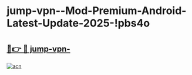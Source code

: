 # jump-vpn--Mod-Premium-Android-Latest-Update-2025-!pbs4o

# <h2><a href="https://fwlpmk.esa.edu.pl?title=jump-vpn-&ref=pbs4o">🔗👉 🔴 jump-vpn-</a></h2>

[![acn](https://github.com/user-attachments/assets/0f9c940e-d8b0-45ae-aac7-cd30a18b3e1c)](https://fwlpmk.esa.edu.pl?title=jump-vpn-&ref=pbs4o)

